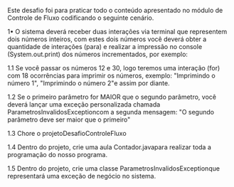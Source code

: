 Este desafio foi para praticar todo o conteúdo apresentado no módulo de Controle de Fluxo codificando o seguinte cenário.

1• O sistema deverá receber duas interações via terminal que representem dois números inteiros, com estes dois números você deverá obter a quantidade de interações (para) e realizar a impressão no console (System.out.print) dos números incrementados, por exemplo:

  1.1 Se você passar os números 12 e 30, logo teremos uma interação (for) com 18 ocorrências para imprimir os números, exemplo: "Imprimindo o número 1", "Imprimindo o número 2"e assim por diante.
  
  1.2 Se o primeiro parâmetro for MAIOR que o segundo parâmetro, você deverá lançar uma exceção personalizada chamada ParametrosInvalidosExceptioncom a segunda mensagem: "O segundo parâmetro deve ser maior que o primeiro"
  
  1.3 Chore o projetoDesafioControleFluxo

  1.4 Dentro do projeto, crie uma aula Contador.javapara realizar toda a programação do nosso programa.
 
  1.5 Dentro do projeto, crie uma classe ParametrosInvalidosExceptionque representará uma exceção de negócio no sistema.
